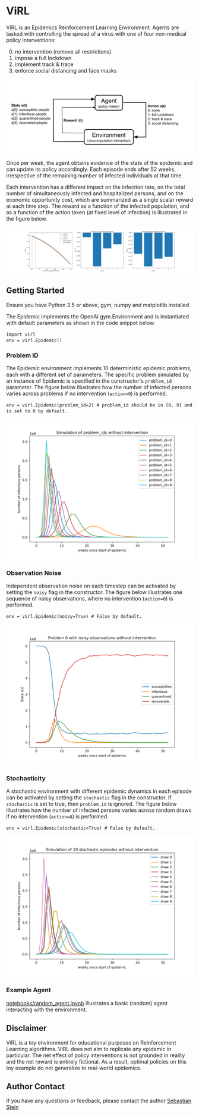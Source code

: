 # ViRL

ViRL is an Epidemics Reinforcement Learning Environment. Agents are tasked with controlling the spread of a virus with one of four non-medical policy interventions: 

0. no intervention (remove all restrictions)
1. impose a full lockdown
2. implement track & trace
3. enforce social distancing and face masks

![image](img/ViRL_loop.png)

Once per week, the agent obtains evidence of the state of the epidemic and can update its policy accordingly. Each episode ends after 52 weeks, irrespective of the remaining number of infected individuals at that time.

Each intervention has a different impact on the infection rate, on the total number of simultaneously infected and hospitalized persons, and on the economic opportunity cost, which are summarized as a single scalar reward at each time step.  The reward as a function of the infected population, and as a function of the action taken (at fixed level of infection) is illustrated in the figure below.

![image](img/reward.png)

## Getting Started

Ensure you have Python 3.5 or above, gym, numpy and matplotlib installed.

The Epidemic implements the OpenAI gym.Environment and is instantiated with default parameters as shown in the code snippet below.

```
import virl
env = virl.Epidemic()
```

### Problem ID

The Epidemic environment implements 10 deterministic epidemic problems, each with a different set of parameters. The specific problem simulated by an instance of Epidemic is specified in the constructor's `problem_id` parameter. The figure below illustrates how the number of infected persons varies across problems if no intervention (`action=0`) is performed.

```
env = virl.Epidemic(problem_id=2) # problem_id should be in [0, 9] and is set to 0 by default.
```

![image](img/problem_id.png)

### Observation Noise

Independent observation noise on each timestep can be activated by setting the `noisy` flag in the constructor. The figure below illustrates one sequence of noisy observations, where no intervention (`action=0`) is performed.

```
env = virl.Epidemic(noisy=True) # False by default.
```

![image](img/noisy.png)

### Stochasticity

A stochastic environment with different epidemic dynamics in each episode can be activated by setting the `stochastic` flag in the constructor. If `stochastic` is set to true, then `problem_id` is ignored. The figure below illustrates how the number of infected persons varies across random draws if no intervention (`action=0`) is performed.

```
env = virl.Epidemic(stochastic=True) # False by default.
```

![image](img/stochastic.png)

### Example Agent

[notebooks/random_agent.ipynb](notebooks/random_agent.ipynb) illustrates a basic (random) agent interacting with the environment.

## Disclaimer

ViRL is a toy environment for educational purposes on Reinforcement Learning algorithms. ViRL does not aim to replicate any epidemic in particular. The net effect of policy interventions is not grounded in reality and the net reward is entirely fictional. As a result, optimal policies on this toy example do not generalize to real-world epidemics.


## Author Contact

If you have any questions or feedback, please contact the author
[Sebastian Stein](mailto:sebastian.stein@glasgow.ac.uk)